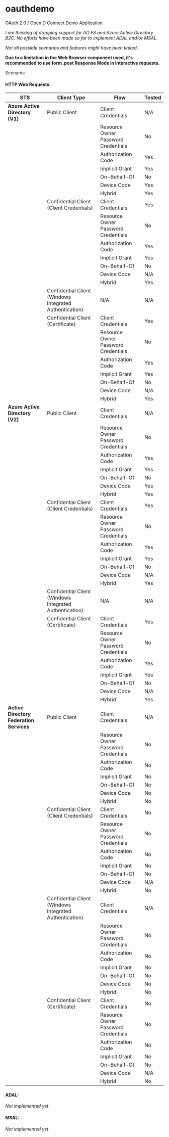 # oauthdemo
OAuth 2.0 / OpenID Connect Demo Application

*I am thinking of dropping support for AD FS and Azure Active Directory B2C.*
*No efforts have been made so far to implement ADAL and/or MSAL.*

*Not all possible scenarios and features might have been tested.*

**Due to a limitation in the Web Browser component used, it's recommended to use form_post Response Mode in interactive requests.**

Scenario:

#### HTTP Web Requests:
| STS | Client Type | Flow | Tested |
|---|---|---|---|
| **Azure Active Directory (V1)** | Public Client | Client Credentials | N/A |
|  |  | Resource Owner Password Credentials | No |
|  |  | Authorization Code | Yes |
|  |  | Implicit Grant | Yes |
|  |  | On-Behalf-Of | No |
|  |  | Device Code | Yes |
|  |  | Hybrid | Yes |
|  | Confidential Client (Client Credentials) | Client Credentials | Yes |
|  |  | Resource Owner Password Credentials | No |
|  |  | Authorization Code | Yes |
|  |  | Implicit Grant | Yes |
|  |  | On-Behalf-Of | No |
|  |  | Device Code | N/A |
|  |  | Hybrid | Yes |
|  | Confidential Client (Windows Integrated Authentication) | N/A | N/A |
|  | Confidential Client (Certificate) | Client Credentials | Yes |
|  |  | Resource Owner Password Credentials | No |
|  |  | Authorization Code | Yes |
|  |  | Implicit Grant | Yes |
|  |  | On-Behalf-Of | No |
|  |  | Device Code | N/A |
|  |  | Hybrid | Yes |
| **Azure Active Directory (V2)** | Public Client | Client Credentials | N/A |
|  |  | Resource Owner Password Credentials | No |
|  |  | Authorization Code | Yes |
|  |  | Implicit Grant | Yes |
|  |  | On-Behalf-Of | No |
|  |  | Device Code | Yes |
|  |  | Hybrid | Yes |
|  | Confidential Client (Client Credentials) | Client Credentials | Yes |
|  |  | Resource Owner Password Credentials | No |
|  |  | Authorization Code | Yes |
|  |  | Implicit Grant | Yes |
|  |  | On-Behalf-Of | No |
|  |  | Device Code | N/A |
|  |  | Hybrid | Yes |
|  | Confidential Client (Windows Integrated Authentication) | N/A | N/A |
|  | Confidential Client (Certificate) | Client Credentials | Yes |
|  |  | Resource Owner Password Credentials | No |
|  |  | Authorization Code | Yes |
|  |  | Implicit Grant | Yes |
|  |  | On-Behalf-Of | No |
|  |  | Device Code | N/A |
|  |  | Hybrid | Yes |
| **Active Directory Federation Services** | Public Client | Client Credentials | N/A |
|  |  | Resource Owner Password Credentials | No |
|  |  | Authorization Code | No |
|  |  | Implicit Grant | No |
|  |  | On-Behalf-Of | No |
|  |  | Device Code | No |
|  |  | Hybrid | No |
|  | Confidential Client (Client Credentials) | Client Credentials | No |
|  |  | Resource Owner Password Credentials | No |
|  |  | Authorization Code | No |
|  |  | Implicit Grant | No |
|  |  | On-Behalf-Of | No |
|  |  | Device Code | N/A |
|  |  | Hybrid | No |
|  | Confidential Client (Windows Integrated Authentication) | Client Credentials | N/A |
|  |  | Resource Owner Password Credentials | No |
|  |  | Authorization Code | No|
|  |  | Implicit Grant | No |
|  |  | On-Behalf-Of | No |
|  |  | Device Code | No |
|  |  | Hybrid | No |
|  | Confidential Client (Certificate) | Client Credentials | No |
|  |  | Resource Owner Password Credentials | No |
|  |  | Authorization Code | No |
|  |  | Implicit Grant | No |
|  |  | On-Behalf-Of | No |
|  |  | Device Code | N/A |
|  |  | Hybrid | No |
 
#### ADAL:

*Not implemented yet*

#### MSAL:

*Not implemented yet*
